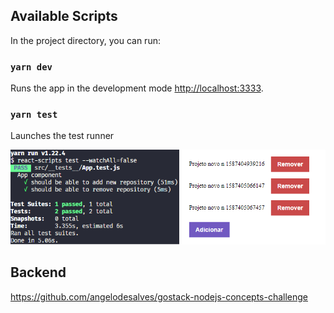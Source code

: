 ## Available Scripts
In the project directory, you can run:

### `yarn dev`
Runs the app in the development mode [http://localhost:3333](http://localhost:3333).

### `yarn test`
Launches the test runner

![Image of test runner](https://raw.githubusercontent.com/angelodesalves/gostack-react-concepts-challenge/master/src/assets/project-image.png)

## Backend
https://github.com/angelodesalves/gostack-nodejs-concepts-challenge
